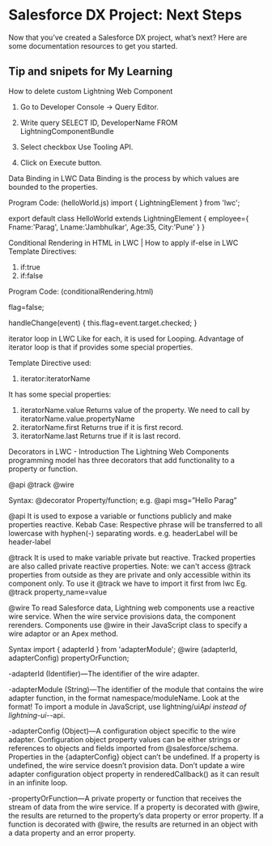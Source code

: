 # Salesforce DX Project: Next Steps

Now that you’ve created a Salesforce DX project, what’s next? Here are some documentation resources to get you started.


## Tip and snipets for My Learning

How to delete custom Lightning Web Component
1. Go to Developer Console -> Query Editor.

2. Write query 
SELECT ID, DeveloperName FROM LightningComponentBundle

3. Select checkbox Use Tooling API.

4. Click on Execute button.

Data Binding in LWC
Data Binding is the process by which values are bounded to the properties.

<template>
    <lightning-card>

        <div>Hello {employee.Fname} {employee.Lname}</div>
        <div>Age: {employee.Age}</div>
        <div>City: {employee.City}</div>
        <h1>Hello World</h1>
    </lightning-card>
</template>

Program Code: (helloWorld.js)
import { LightningElement } from 'lwc';

export default class HelloWorld extends LightningElement {
    employee={
        Fname:'Parag',
        Lname:'Jambhulkar',
        Age:35,
        City:'Pune'
        }
}


Conditional Rendering in HTML in  LWC | How to apply if-else in LWC
Template Directives:
1.	if:true
2.	if:false
	
Program Code: (conditionalRendering.html)
<template>
    <lightning-card title="Conditional Rendering">
        <lightning-input type="checkbox" label="Show Details" onchange={handleChange}>
        </lightning-input>
        <template if:true={flag}>
            This is True Block!
        </template>
        <template if:false={flag}>
            This is False Block!
        </template>
    </lightning-card>
</template>


flag=false;

handleChange(event)
{
    this.flag=event.target.checked;
}


iterator loop in LWC
	Like for each, it is used for Looping. Advantage of iterator loop is that if provides some special properties.

Template Directive used:
1.	iterator:iteratorName

It has some special properties:
1. iteratorName.value
	Returns value of the property. We need to call by iteratorName.value.propertyName
2. iteratorName.first
	Returns true if it is first record.
3. iteratorName.last
	Returns true if it is last record.


Decorators in LWC - Introduction
The Lightning Web Components programming model has three decorators that add functionality to a property or function.
 
@api
@track
@wire

Syntax: 
@decorator Property/function;
e.g.
@api msg=”Hello Parag”

@api
It is used to expose a variable or functions publicly and make properties reactive.
Kebab Case: Respective phrase will be transferred to all lowercase with hyphen(-) separating words.
e.g. headerLabel will be header-label

@track
It is used to make variable private but reactive. Tracked properties are also called private reactive properties.
Note: we can't access @track properties from outside as they are private and only accessible within its component only.
To use it @track we have to import it first from lwc Eg. @track property_name=value

@wire
To read Salesforce data, Lightning web components use a reactive wire service. When the wire service provisions data, the component rerenders. Components use @wire in their JavaScript class to specify a wire adaptor or an Apex method. 

Syntax
import { adapterId } from 'adapterModule';
@wire (adapterId, adapterConfig) propertyOrFunction;

-adapterId (Identifier)—The identifier of the wire adapter.

-adapterModule (String)—The identifier of the module that contains the wire adapter function, in the format namespace/moduleName. Look at the format! To import a module in JavaScript, use lightning/ui*Api instead of lightning-ui-*-api.

-adapterConfig (Object)—A configuration object specific to the wire adapter. Configuration object property values can be either strings or references to objects and fields imported from @salesforce/schema. Properties in the {adapterConfig} object can’t be undefined. If a property is undefined, the wire service doesn’t provision data. Don’t update a wire adapter configuration object property in renderedCallback() as it can result in an infinite loop.

-propertyOrFunction—A private property or function that receives the stream of data from the wire service. If a property is decorated with @wire, the results are returned to the property’s data property or error property. If a function is decorated with @wire, the results are returned in an object with a data property and an error property.


